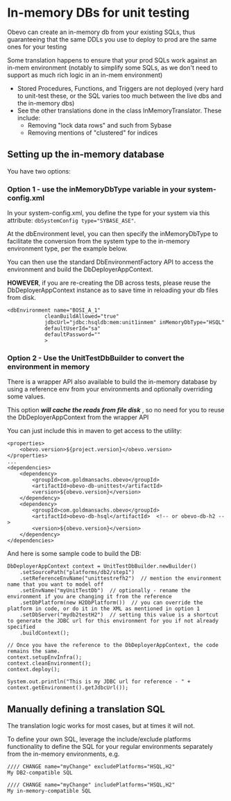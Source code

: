 <!--

    Copyright 2017 Goldman Sachs.
    Licensed under the Apache License, Version 2.0 (the "License");
    you may not use this file except in compliance with the License.
    You may obtain a copy of the License at

    http://www.apache.org/licenses/LICENSE-2.0

    Unless required by applicable law or agreed to in writing,
    software distributed under the License is distributed on an
    "AS IS" BASIS, WITHOUT WARRANTIES OR CONDITIONS OF ANY
    KIND, either express or implied.  See the License for the
    specific language governing permissions and limitations
    under the License.

-->

# In-memory DBs for unit testing

<!-- MACRO{toc|fromDepth=0|toDepth=1} -->

Obevo can create an in-memory db from your existing SQLs, thus
guaranteeing that the same DDLs you use to deploy to prod are the same
ones for your testing

Some translation happens to ensure that your prod SQLs work against an
in-mem environment (notably to simplify some SQLs, as we don't need to
support as much rich logic in an in-mem environment)

-   Stored Procedures, Functions, and Triggers are not deployed (very
    hard to unit-test these, or the SQL varies too much between the live
    dbs and the in-memory dbs)
-   See the other translations done in the class InMemoryTranslator.
    These include:
    -   Removing "lock data rows" and such from Sybase
    -   Removing mentions of "clustered" for indices

## Setting up the in-memory database

You have two options:


### Option 1 - use the inMemoryDbType variable in your system-config.xml

In your system-config.xml, you define the type for your system via this attribute:
```dbSystemConfig type="SYBASE_ASE"```.

At the dbEnvironment level, you can then specify the inMemoryDbType to
facilitate the conversion from the system type to the in-memory
environment type, per the example below.

You can then use the standard DbEnvironmentFactory API to access the
environment and build the DbDeployerAppContext.

**HOWEVER**, if you are re-creating the DB across tests, please reuse
the DbDeployerAppContext instance as to save time in reloading your db
files from disk.

```
<dbEnvironment name="BOSI_A_1"
            cleanBuildAllowed="true"
            jdbcUrl="jdbc:hsqldb:mem:unit1inmem" inMemoryDbType="HSQL"
            defaultUserId="sa"
            defaultPassword=""
            >
```


### Option 2 - Use the UnitTestDbBuilder to convert the environment in memory

There is a wrapper API also available to build the in-memory database by
using a reference env from your environments and optionally overriding
some values.

This option **_will cache the reads from file disk_** , so no need for
you to reuse the DbDeployerAppContext from the wrapper API

You can just include this in maven to get access to the utility:

```
<properties>
    <obevo.version>${project.version}</obevo.version>
</properties>
...
<dependencies>
    <dependency>
        <groupId>com.goldmansachs.obevo</groupId>
        <artifactId>obevo-db-unittest</artifactId>
        <version>${obevo.version}</version>
    </dependency>
    <dependency>
        <groupId>com.goldmansachs.obevo</groupId>
        <artifactId>obevo-db-hsql</artifactId>  <!-- or obevo-db-h2 -->
        <version>${obevo.version}</version>
    </dependency>
</dependencies>
```

And here is some sample code to build the DB:

```
DbDeployerAppContext context = UnitTestDbBuilder.newBuilder()
    .setSourcePath("platforms/db2/step1")
    .setReferenceEnvName("unittestrefh2")  // mention the environment name that you want to model off
    .setEnvName("myUnitTestDb")  // optionally - rename the environment if you are changing it from the reference
    .setDbPlatform(new H2DbPlatform())  // you can override the platform in code, or do it in the XML as mentioned in option 1
    .setDbServer("mydb2testH2")  // setting this value is a shortcut to generate the JDBC url for this environment for you if not already specified
    .buildContext();

// Once you have the reference to the DbDeployerAppContext, the code remains the same.
context.setupEnvInfra();
context.cleanEnvironment();
context.deploy();

System.out.println("This is my JDBC url for reference - " + context.getEnvironment().getJdbcUrl());
```


## Manually defining a translation SQL

The translation logic works for most cases, but at times it will not.

To define your own SQL, leverage the include/exclude platforms
functionality to define the SQL for your regular environments separately
from the in-memory environments, e.g.

```
//// CHANGE name="myChange" excludePlatforms="HSQL,H2"
My DB2-compatible SQL

//// CHANGE name="myChange" includePlatforms="HSQL,H2"
My in-memory-compatible SQL
```
